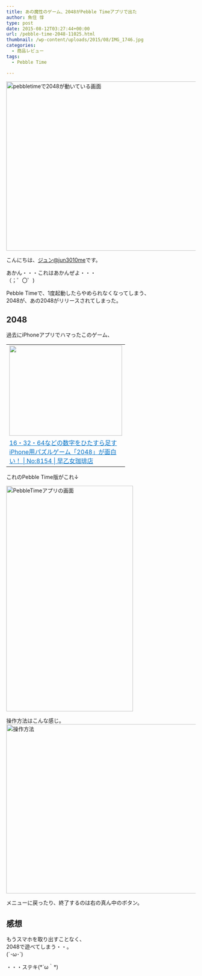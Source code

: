 ```yaml
---
title: あの魔性のゲーム、2048がPebble Timeアプリで出た
author: 魚住 惇
type: post
date: 2015-08-12T03:27:44+00:00
url: /pebble-time-2048-11025.html
thumbnail: /wp-content/uploads/2015/08/IMG_1746.jpg
categories:
  - 商品レビュー
tags:
  - Pebble Time

---
```

<img decoding="async" loading="lazy" src="/wp-content/uploads/2015/08/IMG_1746.jpg" alt="pebbletimeで2048が動いている画面" title="IMG_1746.JPG" border="0" width="600" height="450" /><!--more-->

こんにちは、[ジュン@jun3010me][1]です。

あかん・・・これはあかんぜよ・・・  
（；゜〇゜)

Pebble Timeで、1度起動したらやめられなくなってしまう、  
2048が、あの2048がリリースされてしまった。

## 2048

過去にiPhoneアプリでハマったこのゲーム、

<table border="0">
  <tr>
    <td valign="top" width="300">
      <a href="http://jun3010.me/iphone-app-2048-8154.html" target="_blank"><img decoding="async" loading="lazy" border="0" src="http://capture.heartrails.com/300x240/shadow?http://jun3010.me/iphone-app-2048-8154.html" alt="" width="300" height="240" /></a>
    </td>
  </tr>
  
  <tr>
    <td valign="top">
      <a style="color:#0070C5;" href="http://jun3010.me/iphone-app-2048-8154.html" target="_blank">16・32・64などの数字をひたすら足すiPhone用パズルゲーム「2048」が面白い！ | No:8154 | 早乙女珈琲店</a><a href="http://b.hatena.ne.jp/entry/http://jun3010.me/iphone-app-2048-8154.html" target="_blank"><img decoding="async" border="0" src="http://b.hatena.ne.jp/entry/image/http://jun3010.me/iphone-app-2048-8154.html" alt="" /></a>
    </td>
  </tr>
</table>

これのPebble Time版がこれ↓

<img decoding="async" loading="lazy" src="/wp-content/uploads/2015/08/IMG_1742.png" alt="PebbleTimeアプリの画面" title="IMG_1742.PNG" border="0" width="337" height="600" /> 

操作方法はこんな感じ。  
<img decoding="async" loading="lazy" src="/wp-content/uploads/2015/08/IMG_1743.jpg" alt="操作方法" title="IMG_1743.jpg" border="0" width="600" height="450" /> 

メニューに戻ったり、終了するのは右の真ん中のボタン。

## 感想

もうスマホを取り出すことなく、  
2048で遊べてしまう・・。  
(´･ω･\`)

・・・ステキ(\*´ω｀\*)

 [1]: https://twitter.com/jun3010me